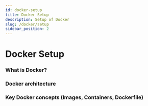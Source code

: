 ```yaml
---
id: docker-setup
title: Docker Setup
description: Setup of Docker
slug: /docker/setup
sidebar_position: 2
---
```


# Docker Setup

### What is Docker?

### Docker architecture

### Key Docker concepts (Images, Containers, Dockerfile)